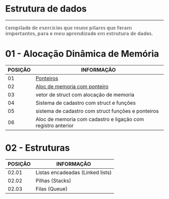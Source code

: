 # Estrutura de dados 
---------------------------------------------------------------------------------------------------------------

ℂ𝕠𝕞𝕡𝕚𝕝𝕒𝕕𝕠 𝕕𝕖 𝕖𝕩𝕖𝕣𝕔𝕚𝕔𝕚𝕠𝕤 𝕢𝕦𝕖 𝕣𝕖𝕦𝕟𝕖 𝕡𝕚𝕝𝕒𝕣𝕖𝕤 𝕢𝕦𝕖 𝕗𝕠𝕣𝕒𝕞 𝕚𝕞𝕡𝕠𝕣𝕥𝕒𝕟𝕥𝕖𝕤, 𝕡𝕒𝕣𝕒 𝕠 𝕞𝕖𝕦 𝕒𝕡𝕣𝕖𝕟𝕕𝕚𝕫𝕒𝕕𝕠 𝕖𝕞 𝕖𝕤𝕥𝕣𝕦𝕥𝕦𝕣𝕒 𝕕𝕖 𝕕𝕒𝕕𝕠𝕤.



# 01 - Alocação Dinâmica de Memória

POSIÇÃO   | INFORMAÇÃO
--------- | --------
01        | <a href="https://github.com/ddenerson/C.estrutura-de-dados/blob/master/01.01_Aloca%C3%A7%C3%A3o%20Din%C3%A2mica%20de%20Mem%C3%B3ria/01_ponteiro.c">Ponteiros<a/>
02        | <a href="https://github.com/ddenerson/C.estrutura-de-dados/blob/master/01.01_Aloca%C3%A7%C3%A3o%20Din%C3%A2mica%20de%20Mem%C3%B3ria/02_inversao.c">Aloc de memoria com ponteiro<a/>
03        | vetor de struct com alocação de memoria
04        | Sistema de cadastro com struct e funções
05        | sistema de cadastro com struct funções e ponteiros
06        | Aloc de memoria com cadastro e ligação com registro anterior


# 02 - Estruturas


POSIÇÃO  | INFORMAÇÃO
-------- | ---------- 
02.01    | Listas encadeadas (Linked lists)
02.02    | Pilhas (Stacks)
02.03    | Filas (Queue)



